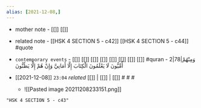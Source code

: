 ```yaml
---
alias: [2021-12-08,]
---
```

- mother note - [[]] [[]]
- related note - [[HSK 4 SECTION 5 - c42]] [[HSK 4 SECTION 5 - c44]] #quote 
- `contemporary events` - [[]] [[]] [[]] [[]] [[]] [[]] [[]] [[]] #quran - 2|78|وَمِنْهُمْ أُمِّيُّونَ لَا يَعْلَمُونَ الْكِتَابَ إِلَّا أَمَانِيَّ وَإِنْ هُمْ إِلَّا يَظُنُّونَ

- [[2021-12-08]]  `23:04` _related_ [[]] | [[]] | [[]] # # #
	- ![[Pasted image 20211208233151.png]]

```query
"HSK 4 SECTION 5 - c43"
```
